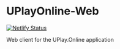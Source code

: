 # UPlayOnline-Web

[![Netlify Status](https://api.netlify.com/api/v1/badges/cd9526c6-1d32-45d8-8993-403e29590f65/deploy-status)](https://app.netlify.com/sites/uplay-online/deploys)

Web client for the UPlay.Online application